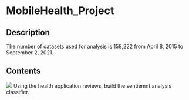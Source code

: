 # MobileHealth_Project

## Description
The number of datasets used for analysis is 158,222 from April 8, 2015 to September 2, 2021.

## Contents
<img src="https://img.shields.io/badge/Python-3776AB?style=for-the-badge&logo=Python&logoColor=white">
Using the health application reviews, build the sentiemnt analysis classifier.
